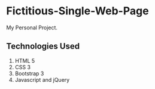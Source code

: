 # Fictitious-Single-Web-Page


 My Personal Project.

 ## Technologies Used

 1. HTML 5
 2. CSS 3
 3. Bootstrap 3
 4. Javascript and jQuery
 
